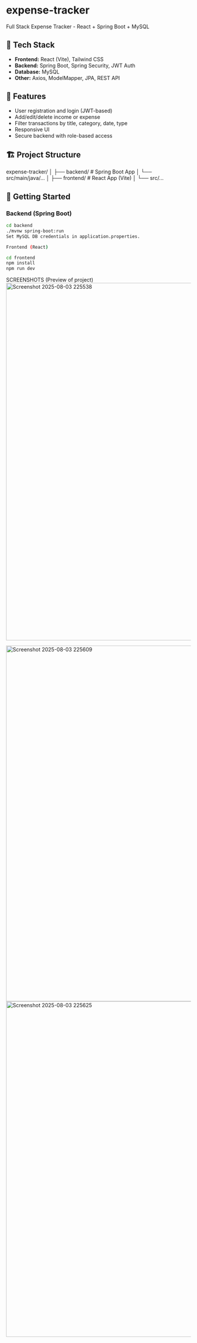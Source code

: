 # expense-tracker
Full Stack Expense Tracker - React + Spring Boot + MySQL


## 🔧 Tech Stack

- **Frontend:** React (Vite), Tailwind CSS
- **Backend:** Spring Boot, Spring Security, JWT Auth
- **Database:** MySQL
- **Other:** Axios, ModelMapper, JPA, REST API

## 🧩 Features

- User registration and login (JWT-based)
- Add/edit/delete income or expense
- Filter transactions by title, category, date, type
- Responsive UI
- Secure backend with role-based access

## 🏗️ Project Structure

expense-tracker/
│
├── backend/ # Spring Boot App
│ └── src/main/java/...
│
├── frontend/ # React App (Vite)
│ └── src/...

## 🚀 Getting Started

### Backend (Spring Boot)
```bash
cd backend
./mvnw spring-boot:run
Set MySQL DB credentials in application.properties.

Frontend (React)

cd frontend
npm install
npm run dev
```
SCREENSHOTS (Preview of project)
<img width="1912" height="973" alt="Screenshot 2025-08-03 225538" src="https://github.com/user-attachments/assets/8f6775fe-e63f-4fdb-ae2e-a3605d2dd8ca" />

<img width="1840" height="968" alt="Screenshot 2025-08-03 225609" src="https://github.com/user-attachments/assets/7c0254b5-f538-42f2-b2bd-bf58cb10fbd5" />

<img width="1856" height="913" alt="Screenshot 2025-08-03 225625" src="https://github.com/user-attachments/assets/f1bf9f37-6f96-4086-bf8f-b0cc8476d9f3" />


